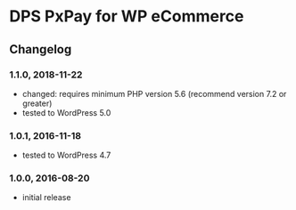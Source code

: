 # DPS PxPay for WP eCommerce

## Changelog

### 1.1.0, 2018-11-22

* changed: requires minimum PHP version 5.6 (recommend version 7.2 or greater)
* tested to WordPress 5.0

### 1.0.1, 2016-11-18

* tested to WordPress 4.7

### 1.0.0, 2016-08-20

* initial release
